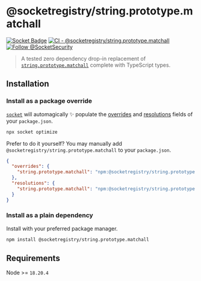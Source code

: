 # @socketregistry/string.prototype.matchall

[![Socket Badge](https://socket.dev/api/badge/npm/package/@socketregistry/string.prototype.matchall)](https://socket.dev/npm/package/@socketregistry/string.prototype.matchall)
[![CI - @socketregistry/string.prototype.matchall](https://github.com/SocketDev/socket-registry-js/actions/workflows/test.yml/badge.svg)](https://github.com/SocketDev/socket-registry-js/actions/workflows/test.yml)
[![Follow @SocketSecurity](https://img.shields.io/twitter/follow/SocketSecurity?style=social)](https://twitter.com/SocketSecurity)

> A tested zero dependency drop-in replacement of
> [`string.prototype.matchall`](https://socket.dev/npm/package/string.prototype.matchall)
> complete with TypeScript types.

## Installation

### Install as a package override

[`socket`](https://socket.dev/npm/package/socket) will automagically :sparkles:
populate the
[overrides](https://docs.npmjs.com/cli/v9/configuring-npm/package-json#overrides)
and [resolutions](https://yarnpkg.com/configuration/manifest#resolutions) fields
of your `package.json`.

```sh
npx socket optimize
```

Prefer to do it yourself? You may manually add
`@socketregistry/string.prototype.matchall` to your `package.json`.

```json
{
  "overrides": {
    "string.prototype.matchall": "npm:@socketregistry/string.prototype.matchall@^1"
  },
  "resolutions": {
    "string.prototype.matchall": "npm:@socketregistry/string.prototype.matchall@^1"
  }
}
```

### Install as a plain dependency

Install with your preferred package manager.

```sh
npm install @socketregistry/string.prototype.matchall
```

## Requirements

Node >= `18.20.4`
